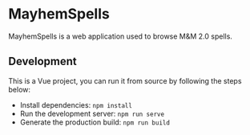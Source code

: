 # MayhemSpells

MayhemSpells is a web application used to browse M&M 2.0 spells.

## Development
This is a Vue project, you can run it from source by following the steps below:

* Install dependencies: `npm install`
* Run the development server: `npm run serve`
* Generate the production build: `npm run build`
